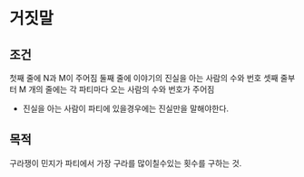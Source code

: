 # 거짓말

## 조건
첫째 줄에 N과 M이 주어짐
둘째 줄에 이야기의 진실을 아는 사람의 수와 번호
셋째 줄부터 M 개의 줄에는 각 파티마다 오는 사람의 수와 번호가 주어짐

+ 진실을 아는 사람이 파티에 있을경우에는 진실만을 말해야한다.

## 목적
구라쟁이 민지가 파티에서 가장 구라를 많이칠수있는 횟수를 구하는 것.